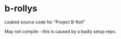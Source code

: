 # b-rollys
Leaked source code for "Project B-Roll"

May not compile - this is caused by a badly setup repo.

<!-- Remember to mirror your changes to the code block in the COPYRIGHT file. -->
<!-- Make sure to not mess up the pattern. -->

<!-- Credits belong in asset_credits -->
